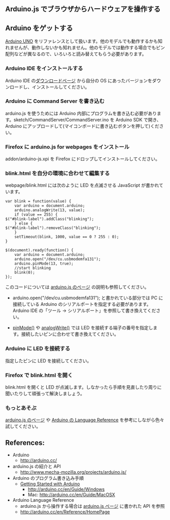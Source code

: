 ## Arduino.js でブラウザからハードウェアを操作する

## Arduino をゲットする

[Arduino UNO](http://arduino.cc/en/Main/ArduinoBoardUno) をリファレンスとして扱います。他のモデルでも動作するかも知れませんが、動作しないかも知れません。他のモデルでは動作する場合でもピン配列などが異なるので、いろいろと読み替えてもらう必要があります。

### Arduino IDE  をインストールする

Arduino IDE の[ダウンロードページ](http://arduino.cc/en/Main/Software) から自分の OS にあったバージョンをダウンロードし、インストールしてください。

### Arduino に Command Server を書き込む

arduino.js を使うためには Arduino 内部にプログラムを書き込む必要があります。sketch/CommandServer/CommandServer.ino を Arduino SDK で開き、Arduino にアップロードして(マイコンボードに書き込むボタンを押して)ください。 

### Firefox に arduino.js for webpages をインストール

addon/arduino-js.xpi を Firefox にドロップしてインストールしてください。

### blink.html を自分の環境に合わせて編集する

webpage/blink.html には次のように LED を点滅させる JavaScript が書かれています。
```
var blink = function(value) {
    var arduino = document.arduino;
    arduino.analogWrite(13, value);
    if (value == 255) {
$("#blink-label").addClass("blinking");
    } else {
$("#blink-label").removeClass("blinking");
    }
    setTimeout(blink, 1000, value == 0 ? 255 : 0);
}

$(document).ready(function() {
    var arduino = document.arduino;
    arduino.open("/dev/cu.usbmodemfa131");
    arduino.pinMode(13, true);
    //start blinking
    blink(0);
});
```

このコードについては [arduino.js のページ](http://www.mecha-mozilla.org/projects/arduino.js/) の説明も参照してください。

* arduino.open("/dev/cu.usbmodemfa131"); と書かれている部分では PC に接続している Arduino のシリアルポートを指定する必要があります。Arduino IDE の「ツール → シリアルポート」を参照して書き換えてください。

* [pinMode()](http://arduino.cc/en/Reference/PinMode) や [analogWrite()](http://arduino.cc/en/Reference/AnalogWrite) では LED を接続する端子の番号を指定します。接続したいピンに合わせて書き換えてください。

### Arduino に LED を接続する

指定したピンに LED を接続してください。

### Firefox で blink.html を開く

blink.html を開くと LED が点滅します。しなかったら手順を見直したり周りに聞いたりして頑張って解決しましょう。

### もっとあそぶ

[arduino.js のページ](http://www.mecha-mozilla.org/projects/arduino.js/) や [Arduino の Language Reference](http://arduino.cc/en/Reference/HomePage) を参考にしながら色々試してください。


## References:
* Arduino 
	* http://arduino.cc/
* arduino.js の紹介と API
	* http://www.mecha-mozilla.org/projects/arduino.js/
* Arduino のプログラム書き込み手順
	* [Getting Started with Arduino](http://arduino.cc/en/Guide/HomePage)
		* http://arduino.cc/en/Guide/Windows
		* Mac: http://arduino.cc/en/Guide/MacOSX
* Arduino Language Reference
	* arduino.js から操作する場合は [arduino.js ページ](http://www.mecha-mozilla.org/projects/arduino.js/) に書かれた API を参照
	* http://arduino.cc/en/Reference/HomePage


